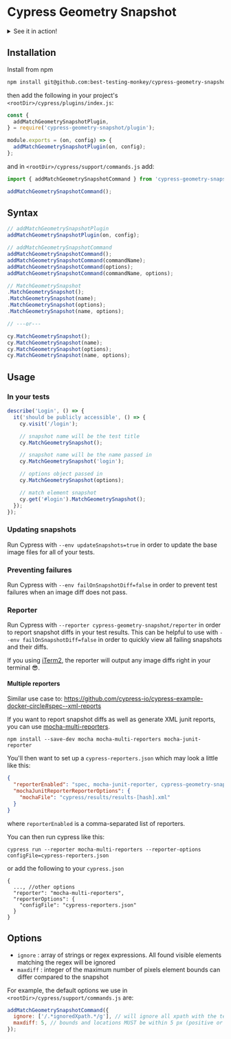 # Cypress Geometry Snapshot

<details>
<summary>See it in action!</summary>

### Cypress GUI

When using `cypress open`, errors are displayed in the GUI.

### Test Reporter

When using `cypress run` and `--reporter cypress-geometry-snapshot/reporter`, diffs are output to your terminal.

</details>

## Installation

Install from npm

```bash
npm install git@github.com:best-testing-monkey/cypress-geometry-snapshot.git --save-dev
```

then add the following in your project's `<rootDir>/cypress/plugins/index.js`:

```js
const {
  addMatchGeometrySnapshotPlugin,
} = require('cypress-geometry-snapshot/plugin');

module.exports = (on, config) => {
  addMatchGeometrySnapshotPlugin(on, config);
};
```

and in `<rootDir>/cypress/support/commands.js` add:

```js
import { addMatchGeometrySnapshotCommand } from 'cypress-geometry-snapshot/command';

addMatchGeometrySnapshotCommand();
```

## Syntax

```js
// addMatchGeometrySnapshotPlugin
addMatchGeometrySnapshotPlugin(on, config);

// addMatchGeometrySnapshotCommand
addMatchGeometrySnapshotCommand();
addMatchGeometrySnapshotCommand(commandName);
addMatchGeometrySnapshotCommand(options);
addMatchGeometrySnapshotCommand(commandName, options);

// MatchGeometrySnapshot
.MatchGeometrySnapshot();
.MatchGeometrySnapshot(name);
.MatchGeometrySnapshot(options);
.MatchGeometrySnapshot(name, options);

// ---or---

cy.MatchGeometrySnapshot();
cy.MatchGeometrySnapshot(name);
cy.MatchGeometrySnapshot(options);
cy.MatchGeometrySnapshot(name, options);
```

## Usage

### In your tests

```js
describe('Login', () => {
  it('should be publicly accessible', () => {
    cy.visit('/login');

    // snapshot name will be the test title
    cy.MatchGeometrySnapshot();

    // snapshot name will be the name passed in
    cy.MatchGeometrySnapshot('login');

    // options object passed in
    cy.MatchGeometrySnapshot(options);

    // match element snapshot
    cy.get('#login').MatchGeometrySnapshot();
  });
});
```

### Updating snapshots

Run Cypress with `--env updateSnapshots=true` in order to update the base image files for all of your tests.

### Preventing failures

Run Cypress with `--env failOnSnapshotDiff=false` in order to prevent test failures when an image diff does not pass.

### Reporter

Run Cypress with `--reporter cypress-geometry-snapshot/reporter` in order to report snapshot diffs in your test results. This can be helpful to use with `--env failOnSnapshotDiff=false` in order to quickly view all failing snapshots and their diffs.

If you using [iTerm2](https://www.iterm2.com/version3.html), the reporter will output any image diffs right in your terminal 😎.

#### Multiple reporters

Similar use case to: https://github.com/cypress-io/cypress-example-docker-circle#spec--xml-reports

If you want to report snapshot diffs as well as generate XML junit reports, you can use [mocha-multi-reporters](https://github.com/stanleyhlng/mocha-multi-reporters).

```
npm install --save-dev mocha mocha-multi-reporters mocha-junit-reporter
```

You'll then want to set up a `cypress-reporters.json` which may look a little like this:

```json
{
  "reporterEnabled": "spec, mocha-junit-reporter, cypress-geometry-snapshot/reporter",
  "mochaJunitReporterReporterOptions": {
    "mochaFile": "cypress/results/results-[hash].xml"
  }
}
```

where `reporterEnabled` is a comma-separated list of reporters.

You can then run cypress like this:

`cypress run --reporter mocha-multi-reporters --reporter-options configFile=cypress-reporters.json`

or add the following to your `cypress.json`

```
{
  ..., //other options
  "reporter": "mocha-multi-reporters",
  "reporterOptions": {
    "configFile": "cypress-reporters.json"
  }
}
```

## Options

- `ignore` : array of strings or regex expressions. All found visible elements matching the regex will be ignored
- `maxdiff` : integer of the maximum number of pixels element bounds can differ compared to the snapshot

For example, the default options we use in `<rootDir>/cypress/support/commands.js` are:

```js
addMatchGeometrySnapshotCommand({
  ignore: ['/.*ignoredXpath.*/g'], // will ignore all xpath with the text 'ignoredXpath'
  maxdiff: 5, // bounds and locations MUST be within 5 px (positive or negative)
});
```
